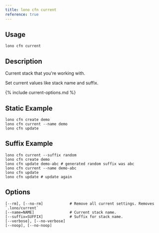 ```yaml
---
title: lono cfn current
reference: true
---
```


## Usage

    lono cfn current

## Description

Current stack that you're working with.

Set current values like stack name and suffix.

{% include current-options.md %}

## Static Example

    lono cfn create demo
    lono cfn current --name demo
    lono cfn update

## Suffix Example

    lono cfn current --suffix random
    lono cfn create demo
    lono cfn update demo-abc # generated random suffix was abc
    lono cfn current --name demo-abc
    lono cfn update
    lono cfn update # update again


## Options

```
[--rm], [--no-rm]            # Remove all current settings. Removes `.lono/current`
[--name=NAME]                # Current stack name.
[--suffix=SUFFIX]            # Suffix for stack name.
[--verbose], [--no-verbose]  
[--noop], [--no-noop]        
```

